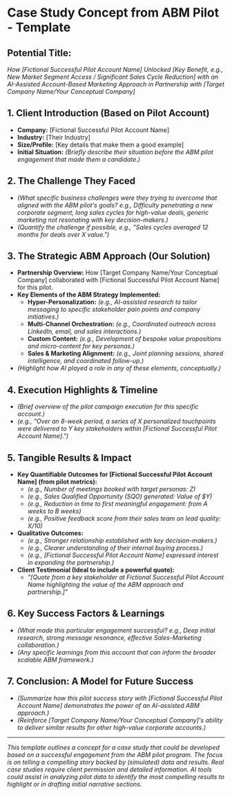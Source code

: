 # Case Study Concept from ABM Pilot - Template

## Potential Title:
*How [Fictional Successful Pilot Account Name] Unlocked [Key Benefit, e.g., New Market Segment Access / Significant Sales Cycle Reduction] with an AI-Assisted Account-Based Marketing Approach in Partnership with [Target Company Name/Your Conceptual Company]*

## 1. Client Introduction (Based on Pilot Account)
* **Company:** [Fictional Successful Pilot Account Name]
* **Industry:** [Their Industry]
* **Size/Profile:** [Key details that make them a good example]
* **Initial Situation:** *(Briefly describe their situation before the ABM pilot engagement that made them a candidate.)*

## 2. The Challenge They Faced
* *(What specific business challenges were they trying to overcome that aligned with the ABM pilot's goals? e.g., Difficulty penetrating a new corporate segment, long sales cycles for high-value deals, generic marketing not resonating with key decision-makers.)*
* *(Quantify the challenge if possible, e.g., "Sales cycles averaged 12 months for deals over X value.")*

## 3. The Strategic ABM Approach (Our Solution)
* **Partnership Overview:** How [Target Company Name/Your Conceptual Company] collaborated with [Fictional Successful Pilot Account Name] for this pilot.
* **Key Elements of the ABM Strategy Implemented:**
    * **Hyper-Personalization:** *(e.g., AI-assisted research to tailor messaging to specific stakeholder pain points and company initiatives.)*
    * **Multi-Channel Orchestration:** *(e.g., Coordinated outreach across LinkedIn, email, and sales interactions.)*
    * **Custom Content:** *(e.g., Development of bespoke value propositions and micro-content for key personas.)*
    * **Sales & Marketing Alignment:** *(e.g., Joint planning sessions, shared intelligence, and coordinated follow-up.)*
* *(Highlight how AI played a role in any of these elements, conceptually.)*

## 4. Execution Highlights & Timeline
* *(Brief overview of the pilot campaign execution for this specific account.)*
* *(e.g., "Over an 8-week period, a series of X personalized touchpoints were delivered to Y key stakeholders within [Fictional Successful Pilot Account Name].")*

## 5. Tangible Results & Impact
* **Key Quantifiable Outcomes for [Fictional Successful Pilot Account Name] (from pilot metrics):**
    * *(e.g., Number of meetings booked with target personas: Z)*
    * *(e.g., Sales Qualified Opportunity (SQO) generated: Value of $Y)*
    * *(e.g., Reduction in time to first meaningful engagement: from A weeks to B weeks)*
    * *(e.g., Positive feedback score from their sales team on lead quality: X/10)*
* **Qualitative Outcomes:**
    * *(e.g., Stronger relationship established with key decision-makers.)*
    * *(e.g., Clearer understanding of their internal buying process.)*
    * *(e.g., [Fictional Successful Pilot Account Name] expressed interest in expanding the partnership.)*
* **Client Testimonial (Ideal to include a powerful quote):**
    * *"[Quote from a key stakeholder at Fictional Successful Pilot Account Name highlighting the value of the ABM approach and partnership.]"*

## 6. Key Success Factors & Learnings
* *(What made this particular engagement successful? e.g., Deep initial research, strong message resonance, effective Sales-Marketing collaboration.)*
* *(Any specific learnings from this account that can inform the broader scalable ABM framework.)*

## 7. Conclusion: A Model for Future Success
* *(Summarize how this pilot success story with [Fictional Successful Pilot Account Name] demonstrates the power of an AI-assisted ABM approach.)*
* *(Reinforce [Target Company Name/Your Conceptual Company]'s ability to deliver similar results for other high-value corporate accounts.)*

---
*This template outlines a concept for a case study that could be developed based on a successful engagement from the ABM pilot program. The focus is on telling a compelling story backed by (simulated) data and results. Real case studies require client permission and detailed information. AI tools could assist in analyzing pilot data to identify the most compelling results to highlight or in drafting initial narrative sections.*
